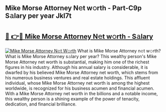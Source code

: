 ## Mike Morse Attorney N𝚎t w𝚘rth - Part-C9p S𝚊lary per year JkI7t

# <h2><a href="http://gc2hgvz.nevu.top/?p=Mike+Morse+Attorney">🔗 👉🔴 Mike Morse Attorney N𝚎t w𝚘rth - S𝚊lary</a></h2>

[![Mike Morse Attorney N𝚎t W𝚘rth](https://i.imgur.com/Oavwk0R.jpeg)](http://gc2hgvz.nevu.top/?p=Mike+Morse+Attorney)
What is Mike Morse Attorney n𝚎t w𝚘rth? What is Mike Morse Attorney s𝚊lary per year?
This wealthy person's Mike Morse Attorney net worth is substantial, making him one of the richest figures in his industry. Although his annual salary is considerable, it is dwarfed by his believed Mike Morse Attorney net worth, which stems from his numerous business ventures and real estate holdings. This affluent individual, whose Mike Morse Attorney net worth is among the highest worldwide, is recognized for his business acumen and financial acumen. With a Mike Morse Attorney net worth in the billions and a notable income, this wealthy person is a shining example of the power of tenacity, dedication, and financial brilliance.
